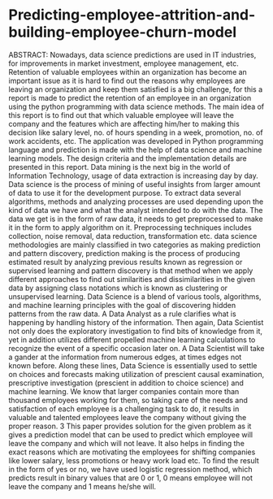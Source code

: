 # Predicting-employee-attrition-and-building-employee-churn-model
ABSTRACT: Nowadays, data science predictions are used in IT industries, for improvements in market investment, employee management, etc. Retention of valuable employees within an organization has become an important issue as it is hard to find out the reasons why employees are leaving an organization and keep them satisfied is a big challenge, for this a report is made to predict the retention of an employee in an organization using the python programming with data science methods.
The main idea of this report is to find out that which valuable employee will leave the company and the features which are affecting him/her to making this decision like salary level, no. of hours spending in a week, promotion, no. of work accidents, etc.
The application was developed in Python programming language and prediction is made with the help of data science and machine learning models. The design criteria and the implementation details are presented in this report. Data mining is the next big in the world of Information Technology, usage of data extraction is increasing day by day. Data science is the process of mining of useful insights from larger amount of data to use it for the development purpose. To extract data several algorithms, methods and analyzing processes are used depending upon the kind of data we have and what the analyst intended to do with the data. The data we get is in the form of raw data, it needs to get preprocessed to make it in the form to apply algorithm on it.
Preprocessing techniques includes collection, noise removal, data reduction, transformation etc. data science methodologies are mainly classified in two categories as making prediction and pattern discovery, prediction making is the process of producing estimated result by analyzing previous results known as regression or supervised learning and pattern discovery is that method when we apply different approaches to find out similarities and dissimilarities in the given data by assigning class notations which is known as clustering or unsupervised learning.
Data Science is a blend of various tools, algorithms, and machine learning principles with the goal of discovering hidden patterns from the raw data. A Data Analyst as a rule clarifies what is happening by handling history of the information. Then again, Data Scientist not only does the exploratory investigation to find bits of knowledge from it, yet in addition utilizes different propelled machine learning calculations to recognize the event of a specific occasion later on.
A Data Scientist will take a gander at the information from numerous edges, at times edges not known before. Along these lines, Data Science is essentially used to settle on choices and forecasts making utilization of prescient causal examination, prescriptive investigation (prescient in addition to choice science) and machine learning. We know that larger companies contain more than thousand employees working for them, so taking care of the needs and satisfaction of each employee is a challenging task to do, it results in valuable and talented employees leave the company without giving the proper reason.
3
This paper provides solution for the given problem as it gives a prediction model that can be used to predict which employee will leave the company and which will not leave. It also helps in finding the exact reasons which are motivating the employees for shifting companies like lower salary, less promotions or heavy work load etc. To find the result in the form of yes or no, we have used logistic regression method, which predicts result in binary values that are 0 or 1, 0 means employee will not leave the company and 1 means he/she will.
